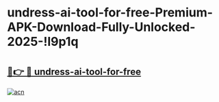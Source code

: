 # undress-ai-tool-for-free-Premium-APK-Download-Fully-Unlocked-2025-!l9p1q

# <h2><a href="https://avx3ai.esa.edu.pl?title=undress-ai-tool-for-free&ref=l9p1q">🔗👉 🔴 undress-ai-tool-for-free</a></h2>

[![acn](https://github.com/user-attachments/assets/0f9c940e-d8b0-45ae-aac7-cd30a18b3e1c)](https://avx3ai.esa.edu.pl?title=undress-ai-tool-for-free&ref=l9p1q)

